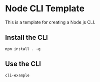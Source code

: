 # Node CLI Template

This is a template for creating a Node.js CLI.

## Install the CLI

```npm install . -g```

## Use the CLI

```cli-example```